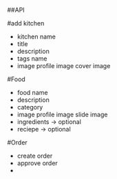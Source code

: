 ##API


#add kitchen 
- kitchen name
- title
- description 
- tags 
    name
- image 
	profile image 
	cover image

#Food
- food name
- description 
- category
- image
	profile image
	slide image
- ingredients  -> optional
- reciepe -> optional 



#Order
- create order
- approve order
- 

